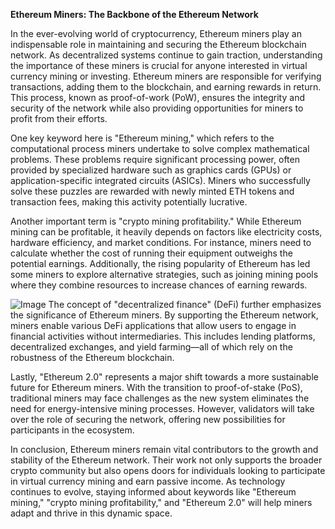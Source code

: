 **Ethereum Miners: The Backbone of the Ethereum Network**

In the ever-evolving world of cryptocurrency, Ethereum miners play an indispensable role in maintaining and securing the Ethereum blockchain network. As decentralized systems continue to gain traction, understanding the importance of these miners is crucial for anyone interested in virtual currency mining or investing. Ethereum miners are responsible for verifying transactions, adding them to the blockchain, and earning rewards in return. This process, known as proof-of-work (PoW), ensures the integrity and security of the network while also providing opportunities for miners to profit from their efforts.

One key keyword here is "Ethereum mining," which refers to the computational process miners undertake to solve complex mathematical problems. These problems require significant processing power, often provided by specialized hardware such as graphics cards (GPUs) or application-specific integrated circuits (ASICs). Miners who successfully solve these puzzles are rewarded with newly minted ETH tokens and transaction fees, making this activity potentially lucrative.

Another important term is "crypto mining profitability." While Ethereum mining can be profitable, it heavily depends on factors like electricity costs, hardware efficiency, and market conditions. For instance, miners need to calculate whether the cost of running their equipment outweighs the potential earnings. Additionally, the rising popularity of Ethereum has led some miners to explore alternative strategies, such as joining mining pools where they combine resources to increase chances of earning rewards.


![Image](https://github.com/user-attachments/assets/31692037-0104-4703-abd1-696b6a7dd41b)
The concept of "decentralized finance" (DeFi) further emphasizes the significance of Ethereum miners. By supporting the Ethereum network, miners enable various DeFi applications that allow users to engage in financial activities without intermediaries. This includes lending platforms, decentralized exchanges, and yield farming—all of which rely on the robustness of the Ethereum blockchain.

Lastly, "Ethereum 2.0" represents a major shift towards a more sustainable future for Ethereum miners. With the transition to proof-of-stake (PoS), traditional miners may face challenges as the new system eliminates the need for energy-intensive mining processes. However, validators will take over the role of securing the network, offering new possibilities for participants in the ecosystem.

In conclusion, Ethereum miners remain vital contributors to the growth and stability of the Ethereum network. Their work not only supports the broader crypto community but also opens doors for individuals looking to participate in virtual currency mining and earn passive income. As technology continues to evolve, staying informed about keywords like "Ethereum mining," "crypto mining profitability," and "Ethereum 2.0" will help miners adapt and thrive in this dynamic space.
